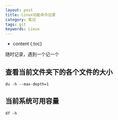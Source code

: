 ```yaml
---
layout: post
title: Linux功能命令记录
category: 笔记
tags: git
keywords: Linux
---
```



* content
{:toc}

随时记录，遇到一个记一个

## 查看当前文件夹下的各个文件的大小

```
du -h --max-depth=1
```

## 当前系统可用容量

```
df -h
```